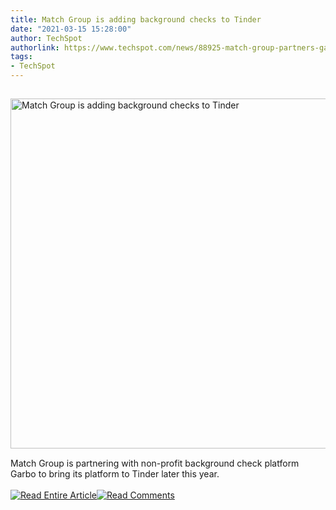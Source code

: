 ```yaml
---
title: Match Group is adding background checks to Tinder
date: "2021-03-15 15:28:00"
author: TechSpot
authorlink: https://www.techspot.com/news/88925-match-group-partners-garbo-bring-background-checks-online.html
tags:
- TechSpot
---
```

<a href="https://www.techspot.com/news/88925-match-group-partners-garbo-bring-background-checks-online.html" target="_blank"><img src="https://static.techspot.com/images2/news/ts3_thumbs/2021/03/2021-03-15-ts3_thumbs-6d9.jpg" width="800" height="560" style="padding: 15px 0" title="Match Group is adding background checks to Tinder" /></a><br />Match Group is partnering with non-profit background check platform Garbo to bring its platform to Tinder later this year.<br /><br /><a href="https://www.techspot.com/news/88925-match-group-partners-garbo-bring-background-checks-online.html"><img src="https://static.techspot.com/images/rss/rss_buttons_01.png" border="0" alt="Read Entire Article" /></a><a href="https://www.techspot.com/news/88925-match-group-partners-garbo-bring-background-checks-online.html#comments"><img src="https://static.techspot.com/images/rss/rss_buttons_02.png" border="0" alt="Read Comments" /></a><br /><br />